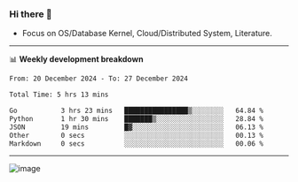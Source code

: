 ### Hi there 👋
<!-- * Daily Meditation via Leetcode/Competitive-Programming. -->
* Focus on OS/Database Kernel, Cloud/Distributed System, Literature.

-------

📊 **Weekly development breakdown**
<!--START_SECTION:waka-->

```txt
From: 20 December 2024 - To: 27 December 2024

Total Time: 5 hrs 13 mins

Go           3 hrs 23 mins   ████████████████▒░░░░░░░░   64.84 %
Python       1 hr 30 mins    ███████▒░░░░░░░░░░░░░░░░░   28.84 %
JSON         19 mins         █▓░░░░░░░░░░░░░░░░░░░░░░░   06.13 %
Other        0 secs          ░░░░░░░░░░░░░░░░░░░░░░░░░   00.13 %
Markdown     0 secs          ░░░░░░░░░░░░░░░░░░░░░░░░░   00.06 %
```

<!--END_SECTION:waka-->

-------

<!-- [![Leetcode Stats](https://leetcard.jacoblin.cool/hzhang413?font=Fira+Mono)](https://leetcode.com/fxrc) -->
![image](./cyberpunk-ghost-in-the-shell.gif)
<!--![image](./gis-archive.png)-->
